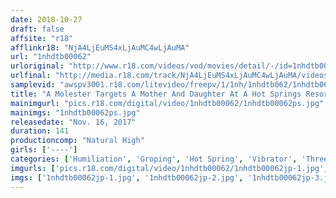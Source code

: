 ```yaml
---
date: 2018-10-27
draft: false
affsite: "r18"
afflinkr18: "NjA4LjEuMS4xLjAuMC4wLjAuMA"
url: "1nhdtb00062"
urloriginal: "http://www.r18.com/videos/vod/movies/detail/-/id=1nhdtb00062"
urlfinal: "http://media.r18.com/track/NjA4LjEuMS4xLjAuMC4wLjAuMA/videos/vod/movies/detail/-/id=1nhdtb00062"
samplevid: "awspv3001.r18.com/litevideo/freepv/1/1nh/1nhdtb062/1nhdtb062_dmb_w.mp4"
title: "A Molester Targets A Mother And Daughter At A Hot Springs Resort She Wanted To Protect Her Daughter, But He Spread Her Legs And Made Her Cum In A Parent-Child Sandwich Fuck Fest"
mainimgurl: "pics.r18.com/digital/video/1nhdtb00062/1nhdtb00062ps.jpg"
mainimgs: "1nhdtb00062ps.jpg"
releasedate: "Nov. 16, 2017"
duration: 141
productioncomp: "Natural High"
girls: ['----']
categories: ['Humiliation', 'Groping', 'Hot Spring', 'Vibrator', 'Threesome / Foursome', 'Hi-Def']
imgurls: ['pics.r18.com/digital/video/1nhdtb00062/1nhdtb00062jp-1.jpg', 'pics.r18.com/digital/video/1nhdtb00062/1nhdtb00062jp-2.jpg', 'pics.r18.com/digital/video/1nhdtb00062/1nhdtb00062jp-3.jpg', 'pics.r18.com/digital/video/1nhdtb00062/1nhdtb00062jp-4.jpg', 'pics.r18.com/digital/video/1nhdtb00062/1nhdtb00062jp-5.jpg', 'pics.r18.com/digital/video/1nhdtb00062/1nhdtb00062jp-6.jpg', 'pics.r18.com/digital/video/1nhdtb00062/1nhdtb00062jp-7.jpg', 'pics.r18.com/digital/video/1nhdtb00062/1nhdtb00062jp-8.jpg', 'pics.r18.com/digital/video/1nhdtb00062/1nhdtb00062jp-9.jpg', 'pics.r18.com/digital/video/1nhdtb00062/1nhdtb00062jp-10.jpg', 'pics.r18.com/digital/video/1nhdtb00062/1nhdtb00062jp-11.jpg', 'pics.r18.com/digital/video/1nhdtb00062/1nhdtb00062jp-12.jpg', 'pics.r18.com/digital/video/1nhdtb00062/1nhdtb00062jp-13.jpg', 'pics.r18.com/digital/video/1nhdtb00062/1nhdtb00062jp-14.jpg', 'pics.r18.com/digital/video/1nhdtb00062/1nhdtb00062jp-15.jpg', 'pics.r18.com/digital/video/1nhdtb00062/1nhdtb00062jp-16.jpg', 'pics.r18.com/digital/video/1nhdtb00062/1nhdtb00062jp-17.jpg', 'pics.r18.com/digital/video/1nhdtb00062/1nhdtb00062jp-18.jpg', 'pics.r18.com/digital/video/1nhdtb00062/1nhdtb00062jp-19.jpg', 'pics.r18.com/digital/video/1nhdtb00062/1nhdtb00062jp-20.jpg']
imgs: ['1nhdtb00062jp-1.jpg', '1nhdtb00062jp-2.jpg', '1nhdtb00062jp-3.jpg', '1nhdtb00062jp-4.jpg', '1nhdtb00062jp-5.jpg', '1nhdtb00062jp-6.jpg', '1nhdtb00062jp-7.jpg', '1nhdtb00062jp-8.jpg', '1nhdtb00062jp-9.jpg', '1nhdtb00062jp-10.jpg', '1nhdtb00062jp-11.jpg', '1nhdtb00062jp-12.jpg', '1nhdtb00062jp-13.jpg', '1nhdtb00062jp-14.jpg', '1nhdtb00062jp-15.jpg', '1nhdtb00062jp-16.jpg', '1nhdtb00062jp-17.jpg', '1nhdtb00062jp-18.jpg', '1nhdtb00062jp-19.jpg', '1nhdtb00062jp-20.jpg']
---
```


